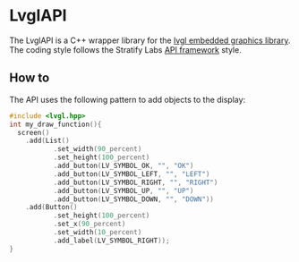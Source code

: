 # LvglAPI

The LvglAPI is a C++ wrapper library for the [lvgl embedded graphics library](https://lvgl.io/). The coding style follows the Stratify Labs [API framework](https://github.com/StratifyLabs/API) style.

## How to

The API uses the following pattern to add objects to the display:

```c++
#include <lvgl.hpp>
int my_draw_function(){
  screen()
    .add(List()
           .set_width(90_percent)
           .set_height(100_percent)
           .add_button(LV_SYMBOL_OK, "", "OK")
           .add_button(LV_SYMBOL_LEFT, "", "LEFT")
           .add_button(LV_SYMBOL_RIGHT, "", "RIGHT")
           .add_button(LV_SYMBOL_UP, "", "UP")
           .add_button(LV_SYMBOL_DOWN, "", "DOWN"))
    .add(Button()
           .set_height(100_percent)
           .set_x(90_percent)
           .set_width(10_percent)
           .add_label(LV_SYMBOL_RIGHT));
}
```

